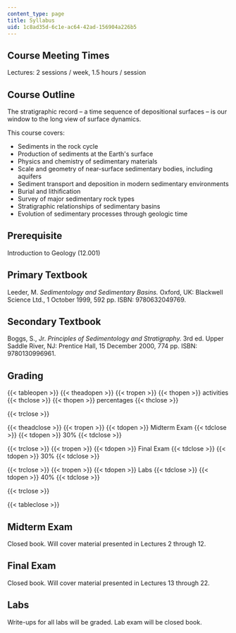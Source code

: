```yaml
---
content_type: page
title: Syllabus
uid: 1c8ad35d-6c1e-ac64-42ad-156904a226b5
---
```


Course Meeting Times
--------------------

Lectures: 2 sessions / week, 1.5 hours / session

Course Outline
--------------

The stratigraphic record – a time sequence of depositional surfaces – is our window to the long view of surface dynamics.

This course covers:

*   Sediments in the rock cycle
*   Production of sediments at the Earth's surface
*   Physics and chemistry of sedimentary materials
*   Scale and geometry of near-surface sedimentary bodies, including aquifers
*   Sediment transport and deposition in modern sedimentary environments
*   Burial and lithification
*   Survey of major sedimentary rock types
*   Stratigraphic relationships of sedimentary basins
*   Evolution of sedimentary processes through geologic time

Prerequisite
------------

Introduction to Geology (12.001)

Primary Textbook
----------------

Leeder, M. _Sedimentology and Sedimentary Basins._ Oxford, UK: Blackwell Science Ltd., 1 October 1999, 592 pp. ISBN: 9780632049769.

Secondary Textbook
------------------

Boggs, S., Jr. _Principles of Sedimentology and Stratigraphy._ 3rd ed. Upper Saddle River, NJ: Prentice Hall, 15 December 2000, 774 pp. ISBN: 9780130996961.

Grading
-------

{{< tableopen >}}
{{< theadopen >}}
{{< tropen >}}
{{< thopen >}}
activities
{{< thclose >}}
{{< thopen >}}
percentages
{{< thclose >}}

{{< trclose >}}

{{< theadclose >}}
{{< tropen >}}
{{< tdopen >}}
Midterm Exam
{{< tdclose >}}
{{< tdopen >}}
30%
{{< tdclose >}}

{{< trclose >}}
{{< tropen >}}
{{< tdopen >}}
Final Exam
{{< tdclose >}}
{{< tdopen >}}
30%
{{< tdclose >}}

{{< trclose >}}
{{< tropen >}}
{{< tdopen >}}
Labs
{{< tdclose >}}
{{< tdopen >}}
40%
{{< tdclose >}}

{{< trclose >}}

{{< tableclose >}}

Midterm Exam
------------

Closed book. Will cover material presented in Lectures 2 through 12.

Final Exam
----------

Closed book. Will cover material presented in Lectures 13 through 22.

Labs
----

Write-ups for all labs will be graded. Lab exam will be closed book.